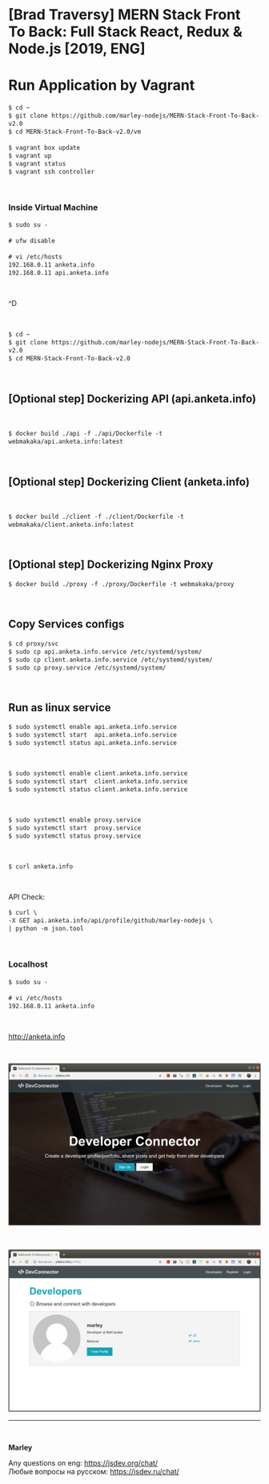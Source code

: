 # [Brad Traversy] MERN Stack Front To Back: Full Stack React, Redux &amp; Node.js [2019, ENG]

# Run Application by Vagrant

    $ cd ~
    $ git clone https://github.com/marley-nodejs/MERN-Stack-Front-To-Back-v2.0
    $ cd MERN-Stack-Front-To-Back-v2.0/vm

    $ vagrant box update
    $ vagrant up
    $ vagrant status
    $ vagrant ssh controller

<br/>

### Inside Virtual Machine

    $ sudo su -

    # ufw disable

    # vi /etc/hosts
    192.168.0.11 anketa.info
    192.168.0.11 api.anketa.info

<br/>

^D

<br/>

    $ cd ~
    $ git clone https://github.com/marley-nodejs/MERN-Stack-Front-To-Back-v2.0
    $ cd MERN-Stack-Front-To-Back-v2.0

<br/>

## [Optional step] Dockerizing API (api.anketa.info)

<br/>

    $ docker build ./api -f ./api/Dockerfile -t webmakaka/api.anketa.info:latest

<br/>

## [Optional step] Dockerizing Client (anketa.info)

<br/>

    $ docker build ./client -f ./client/Dockerfile -t webmakaka/client.anketa.info:latest

<br/>

## [Optional step] Dockerizing Nginx Proxy

    $ docker build ./proxy -f ./proxy/Dockerfile -t webmakaka/proxy

<br/>

## Copy Services configs

    $ cd proxy/svc
    $ sudo cp api.anketa.info.service /etc/systemd/system/
    $ sudo cp client.anketa.info.service /etc/systemd/system/
    $ sudo cp proxy.service /etc/systemd/system/

<br/>

## Run as linux service

    $ sudo systemctl enable api.anketa.info.service
    $ sudo systemctl start  api.anketa.info.service
    $ sudo systemctl status api.anketa.info.service

<br/>

    $ sudo systemctl enable client.anketa.info.service
    $ sudo systemctl start  client.anketa.info.service
    $ sudo systemctl status client.anketa.info.service

<br/>

    $ sudo systemctl enable proxy.service
    $ sudo systemctl start  proxy.service
    $ sudo systemctl status proxy.service

<br/>

    $ curl anketa.info

<br/>

API Check:

    $ curl \
    -X GET api.anketa.info/api/profile/github/marley-nodejs \
    | python -m json.tool

<br/>

### Localhost

    $ sudo su -

    # vi /etc/hosts
    192.168.0.11 anketa.info

<br/>

http://anketa.info

<br/>

![Application](/img/pic-svc-01.png?raw=true)

<br/>

![Application](/img/pic-svc-02.png?raw=true)


---

<br/>

**Marley**

Any questions on eng: https://jsdev.org/chat/  
Любые вопросы на русском: https://jsdev.ru/chat/
